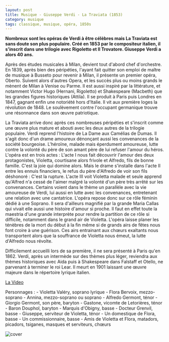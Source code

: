 ```yaml
---
layout: post
title: Musique - Giuseppe Verdi - La Traviata (1853)
category: musique
tags: classique, musique, opéra, 1850s
---
```


**Nombreux sont les opéras de Verdi à être célèbres mais La Traviata est sans doute son plus populaire. Créé en 1853 par le compositeur italien, il s'inscrit dans une trilogie avec Rigoletto et Il Trovatore. Giuseppe Verdi a alors 40 ans.**

Après des études musicales à Milan, devient tout d'abord chef d'orchestre. En 1839, après bien des péripéties, l'ayant fait quitter son emploi de maître de musique à Busseto pour revenir à Milan, il présente un premier opéra, Oberto. Suivent alors d'autres Opera, et les succès plus ou moins grands le mènent de Milan à Venise ou Parme. Il est aussi inspiré par la littérature, et notamment Victor Hugo (Hernani, Rigoletto) et Shakespeare (Macbeth) que les grandes figures historiques (Attila). Il se produit à Paris puis Londres en 1847, gagnant enfin une notoriété hors d'Italie. Il vit aux première loges la révolution de 1848. Le soulèvement contre l'occupant germanique trouve une résonnance dans son œuvre patriotique.

La Traviata arrive donc après ces nombreuses péripéties et s'inscrit comme une œuvre plus mature et abouti avec les deux autres de la trilogie populaire. Verdi reprend l'histoire de La Dame aux Camélias de Dumas. Il s'agit donc d'un drame amoureux dénonçant aussi les convenances de la société bourgeoise. L'héroïne, malade mais éperdument amoureuse, lutte contre la volonté du père de son amant père de lui refuser l'amour du héros. L'opéra est en trois actes : L'acte I nous fait découvrir l'amour des deux protagonistes, Violetta, courtisane alors frivole et Alfredo, fils de bonne famille. C'est la joie qui domine alors. Mais le drame s'installe dans l'acte II entre les ennuis financiers, le refus du père d'Alfredo de voir son fils déshonoré : C'est la rupture. L'acte III voit Violetta malade et seule apprend qu'Alfred n'a cessé de l'aimer malgré la volonté d'un père très arrêté sur les convenances. Certains voient dans le thème un parallèle avec la vie amoureuse de Verdi, lui aussi en lutte avec les convenances, entretenant une relation avec une cantatrice. L'opéra repose donc sur ce rôle féminin dédié à une Soprano. Il sera d'ailleurs magnifié par la grande Maria Callas qui vivait elle aussi une histoire d'amour si proche. Il faut en effet toute la maestria d'une grande interprète pour rendre la partition de ce rôle si difficile, notamment dans le grand air de Violetta. L'opéra laisse planer les ténèbres de la mort du début à la fin même si de grands airs de fêtes nous font croire à une guérison. Ces airs entrainant aux chœurs exaltants nous transportent alors que la souffrance de Violetta nous émeut, la lutte d'Alfredo nous révolte.

Difficilement accueilli lors de sa première, il ne sera présenté à Paris qu'en 1862. Verdi, après un intermède sur des thèmes plus léger, reviendra aux thèmes historiques avec Aida puis à Shakespeare dans Falstaff et Otello, ne parvenant à terminer le roi Lear. Il meurt en 1901 laissant une œuvre majeure dans le répertoire lyrique italien.

[La Video](https://www.youtube.com/watch?v=4oJwdMG-eeA)

Personnages : - Violetta Valéry, soprano lyrique - Flora Bervoix, mezzo-soprano - Annina, mezzo-soprano ou soprano - Alfredo Germont, ténor - Giorgio Germont, son père, baryton - Gastone, vicomte de Letorières, ténor - Baron Douphol, baryton - Marquis d'Obigny, basse - Docteur Grenvil, basse - Giuseppe, serviteur de Violetta, ténor - Un domestique de Flora, basse - Un commissionnaire, basse - Amis de Violetta et Flora, matadors, picadors, tsiganes, masques et serviteurs, chœurs

![cover](http://cheziceman.files.wordpress.com/2014/11/verditraviata.jpg)
